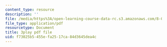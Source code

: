 ```yaml
---
content_type: resource
description: ''
file: /media/https%3A/open-learning-course-data-rc.s3.amazonaws.com/8-06-quantum-physics-iii-spring-2018/f73025b5455efa2517ca84d3645dea4c_NSac7cMQnJw.pdf
file_type: application/pdf
resourcetype: Document
title: 3play pdf file
uid: f73025b5-455e-fa25-17ca-84d3645dea4c
---
```


